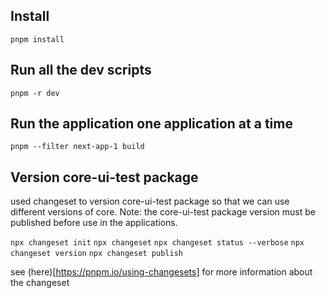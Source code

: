 ## Install

`pnpm install`

## Run all the dev scripts

`pnpm -r dev`

## Run the application one application at a time

`pnpm --filter next-app-1 build`

## Version core-ui-test package

used changeset to version core-ui-test package so that we can use different versions of core.
Note: the core-ui-test package version must be published before use in the applications.

`npx changeset init`
`npx changeset`
`npx changeset status --verbose`
`npx changeset version`
`npx changeset publish`

see (here)[https://pnpm.io/using-changesets] for more information about the changeset
